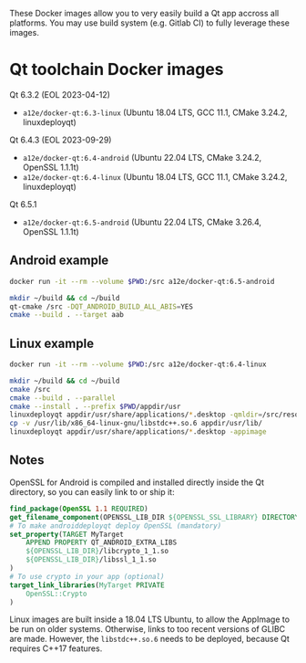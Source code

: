 These Docker images allow you to very easily build a Qt app accross all platforms. You may use build system (e.g. Gitlab CI) to fully leverage these images.

Qt toolchain Docker images
==========================

Qt 6.3.2 (EOL 2023-04-12)
* `a12e/docker-qt:6.3-linux` (Ubuntu 18.04 LTS, GCC 11.1, CMake 3.24.2, linuxdeployqt)

Qt 6.4.3 (EOL 2023-09-29)
* `a12e/docker-qt:6.4-android` (Ubuntu 22.04 LTS, CMake 3.24.2, OpenSSL 1.1.1t)
* `a12e/docker-qt:6.4-linux` (Ubuntu 18.04 LTS, GCC 11.1, CMake 3.24.2, linuxdeployqt)

Qt 6.5.1
* `a12e/docker-qt:6.5-android` (Ubuntu 22.04 LTS, CMake 3.26.4, OpenSSL 1.1.1t)

Android example
---------------

```sh
docker run -it --rm --volume $PWD:/src a12e/docker-qt:6.5-android
```

```sh
mkdir ~/build && cd ~/build
qt-cmake /src -DQT_ANDROID_BUILD_ALL_ABIS=YES
cmake --build . --target aab
```

Linux example
-------------

```sh
docker run -it --rm --volume $PWD:/src a12e/docker-qt:6.4-linux
```

```sh
mkdir ~/build && cd ~/build
cmake /src
cmake --build . --parallel
cmake --install . --prefix $PWD/appdir/usr
linuxdeployqt appdir/usr/share/applications/*.desktop -qmldir=/src/resources/ -extra-plugins=platforms
cp -v /usr/lib/x86_64-linux-gnu/libstdc++.so.6 appdir/usr/lib/
linuxdeployqt appdir/usr/share/applications/*.desktop -appimage
```

Notes
-----

OpenSSL for Android is compiled and installed directly inside the Qt directory, so you can easily link to or ship it:
```cmake
find_package(OpenSSL 1.1 REQUIRED)
get_filename_component(OPENSSL_LIB_DIR ${OPENSSL_SSL_LIBRARY} DIRECTORY)
# To make androiddeployqt deploy OpenSSL (mandatory)
set_property(TARGET MyTarget
    APPEND PROPERTY QT_ANDROID_EXTRA_LIBS
    ${OPENSSL_LIB_DIR}/libcrypto_1_1.so
    ${OPENSSL_LIB_DIR}/libssl_1_1.so
)
# To use crypto in your app (optional)
target_link_libraries(MyTarget PRIVATE
    OpenSSL::Crypto
)
```

Linux images are built inside a 18.04 LTS Ubuntu, to allow the AppImage to be run on older systems. Otherwise, links to too recent versions of GLIBC are made. However, the `libstdc++.so.6` needs to be deployed, because Qt requires C++17 features.
